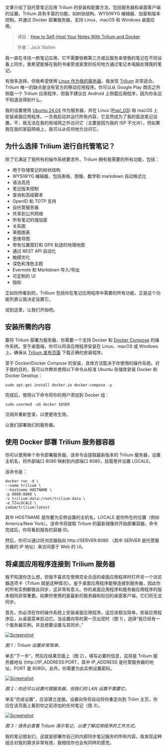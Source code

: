 <!--
title: Trilium和Docker：自建笔记服务器终极指南
cover: https://cdn.thenewstack.io/media/2025/09/53828b08-olivie-strauss-jmsxuz3d8rc-unsplash.jpg
summary: 文章介绍了自托管笔记应用 Trilium 的安装和配置方法，包括服务器和桌面客户端的设置。Trilium 具有丰富的功能，如树状结构、WYSIWYG 编辑器、加密和版本控制，并通过 Docker 部署服务器，支持 Linux、macOS 和 Windows 桌面应用。
-->

文章介绍了自托管笔记应用 Trilium 的安装和配置方法，包括服务器和桌面客户端的设置。Trilium 具有丰富的功能，如树状结构、WYSIWYG 编辑器、加密和版本控制，并通过 Docker 部署服务器，支持 Linux、macOS 和 Windows 桌面应用。

> 译自：[How to Self-Host Your Notes With Trilium and Docker](https://thenewstack.io/how-to-self-host-your-notes-with-trilium-and-docker/)
> 
> 作者：Jack Wallen

我一直在寻找一款笔记应用，它不需要依赖第三方或云服务来使我的笔记在不同设备上同步。我希望能够在我的书桌旁或家里的任何地方通过笔记本电脑处理我的笔记。

有很多选择，但我希望使用 [Linux 作为我的服务器](https://thenewstack.io/linux-server-operating-systems-red-hat-enterprise-linux-and-beyond/)，我发现 [Trilium](https://github.com/TriliumNext/Trilium) 非常适合。Trilium 唯一的缺点是没有官方的移动应用程序。你可以从 Google Play 商店之外侧载一个 Trilium 应用程序，但我不建议在 Android 上侧载应用程序，因为你永远不知道会得到什么。

我的设置使用 [Ubuntu 24.04](https://thenewstack.io/how-to-safely-upgrade-ubuntu-22-04-to-ubuntu-24-04/) 作为服务器，并在 Linux ([Pop!\_OS](https://thenewstack.io/pop_os-one-of-the-best-linux-distros-for-creators-of-all-types/)) 和 macOS 上安装桌面应用程序。一旦我启动并运行所有内容，它显然成为了我的首选笔记设置。不，我无法在我的局域网之外访问它（主要是因为我的 ISP 不允许），但如果我在我的家庭网络上，我可以从任何地方访问它。

## 为什么选择 Trilium 进行自托管笔记？

除了它满足了我所有的操作系统要求外，Trilium 拥有我需要的所有功能，包括：

* 用于存储笔记的树状结构
* WYSIWYG 编辑器，包括表格、图像、数学和 markdown 自动格式化
* 语法高亮
* 笔记版本控制
* 查询和高级脚本
* OpenID 和 TOTP 支持
* 自托管服务器
* 共享到公共网络
* 所有笔记的强加密
* 关系图
* 草图图表
* 思维导图
* 带有位置图钉和 GPX 轨迹的地理地图
* 通过 REST API 自动化
* 触摸优化
* 深色和浅色主题
* Evernote 和 Markdown 导入/导出
* 可定制的 UI
* 指标

正如你所看到的，Trillium 包括你在笔记应用程序中需要的所有功能，正是这个功能列表让我决定设置它。

说到这里，让我们开始吧。

## 安装所需的内容

要将 Trilium 部署为服务器，你需要一个支持 Docker 和 [Docker Compose](https://thenewstack.io/build-your-own-private-cloud-at-home-with-docker/) 的操作系统。至于桌面端，你可以将该应用程序安装在 Linux、macOS 或 Windows 上。确保从 [Trilium 发布页面](https://github.com/TriliumNext/Trilium/releases/tag/v0.98.1) 下载正确的安装程序。

至于 Docker/Docker Compose 的安装，具体方法取决于你使用的操作系统。对于我的目的，我可以作弊并使用以下命令从标准 Ubuntu 存储库安装 Docker 和 Docker Desktop：

```
sudo apt-get install docker.io docker-compose -y
```

完成后，使用以下命令将你的用户添加到 Docker 组：

```
sudo usermod -aG docker $USER
```

注销并重新登录，以使更改生效。

让我们部署我们的服务器。

## 使用 Docker 部署 Trilium 服务器容器

你可以使用单个命令部署服务器，该命令会提取最新版本的 Trilium 服务器，设置主机名，将外部端口 8080 映射到内部端口 8080，挂载卷并设置 LOCALE。

该命令是：

```
docker run -d \
--name trilium \
--hostname HOSTNAME \
-p 8080:8080 \
-v trilium-data:/root/trilium-data \
-e TZ=LOCALE \
zadam/trilium:latest
```

其中 HOSTNAME 是你要为实例设置的主机名，LOCALE 是你所在的位置（例如 America/New York）。该命令将提取 Trilium 的最新镜像并开始部署容器。命令完成后，你将看到报告的容器 ID。

然后，你可以通过将浏览器指向 http://SERVER:8080 （其中 SERVER 是托管服务器的 IP 地址）来访问基于 Web 的 UI。

## 将桌面应用程序连接到 Trilium 服务器

我不知道你怎么想，但我不喜欢在使用完全合适的桌面应用程序时打开另一个浏览器选项卡（Trilum 就是这种情况）。鉴于桌面应用程序能够连接到服务器，因此你的所有实例都彼此同步，这非常有意义。你的桌面应用程序和服务器应用程序的版本相同非常重要。如果你使用的是最新的服务器和较旧的桌面客户端，它们将无法同步。

首先，你必须在你的操作系统上安装桌面应用程序。这应该相当简单。安装应用程序后，从桌面菜单启动它。当设置向导的第一页出现时（图 1），选择“我已经有一个服务器实例，并且想要设置与其同步。”

[![Screenshot](https://cdn.thenewstack.io/media/2025/09/27fa2534-trilium1.jpg)](https://cdn.thenewstack.io/media/2025/09/27fa2534-trilium1.jpg) 

*图 1：Trilium 设置非常简单。*

单击“下一步”，然后在结果页面上（图 2），填写必要的信息，这将是 Trilium 服务器地址 (http://IP\_ADDRESS:PORT，其中 IP\_ADDRESS 是托管服务器的地址，PORT 是 8080)。此外，你需要为此实例设置密码。

[![Screenshot](https://cdn.thenewstack.io/media/2025/09/adb45fa2-trilium2.jpg)](https://cdn.thenewstack.io/media/2025/09/adb45fa2-trilium2.jpg) 

*图 2：你还可以设置代理服务器，但我们的 LAN 设置不需要它。*

单击“完成设置”，应该建立连接。设置向导将自动将你重定向到 Trilim 主页，你应在该页面上看到你之前添加的任何笔记（图 3）。

[![Screenshot](https://cdn.thenewstack.io/media/2025/09/dd82f114-trilium3.jpg)](https://cdn.thenewstack.io/media/2025/09/dd82f114-trilium3.jpg) 

*图 3：请务必查看 Trilium 演示笔记，以便了解应用程序的工作方式。*

我的笔记朋友们，这就是部署你自己的内部同步笔记服务的所有内容。我发现这种组合对我的需求非常有效，我相信你也会有同样的感觉。